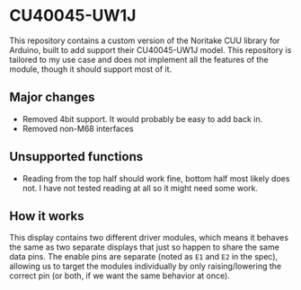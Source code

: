 # CU40045-UW1J

This repository contains a custom version of the Noritake CUU library for Arduino, built to add support their CU40045-UW1J model. This repository is tailored to my use case and does not implement all the features of the module, though it should support most of it.

## Major changes

- Removed 4bit support. It would probably be easy to add back in.
- Removed non-M68 interfaces


## Unsupported functions

- Reading from the top half should work fine, bottom half most likely does not. I have not tested reading at all so it might need some work.

## How it works

This display contains two different driver modules, which means it behaves the same as two separate displays that just so happen to share the same data pins. The enable pins are separate (noted as `E1` and `E2` in the spec), allowing us to target the modules individually by only raising/lowering the correct pin (or both, if we want the same behavior at once).

